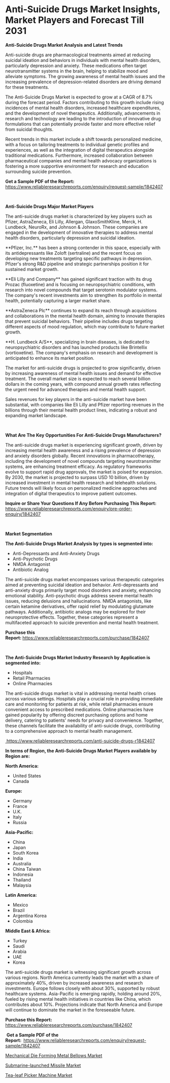<p><h1>Anti-Suicide Drugs Market Insights, Market Players and Forecast Till 2031</h1></p><p><strong>Anti-Suicide Drugs Market Analysis and Latest Trends</strong></p>
<p><p>Anti-suicide drugs are pharmacological treatments aimed at reducing suicidal ideation and behaviors in individuals with mental health disorders, particularly depression and anxiety. These medications often target neurotransmitter systems in the brain, helping to stabilize mood and alleviate symptoms. The growing awareness of mental health issues and the increasing prevalence of depression-related disorders are driving demand for these treatments.</p><p>The Anti-Suicide Drugs Market is expected to grow at a CAGR of 8.7% during the forecast period. Factors contributing to this growth include rising incidences of mental health disorders, increased healthcare expenditures, and the development of novel therapeutics. Additionally, advancements in research and technology are leading to the introduction of innovative drug formulations that can potentially provide faster and more effective relief from suicidal thoughts.</p><p>Recent trends in this market include a shift towards personalized medicine, with a focus on tailoring treatments to individual genetic profiles and experiences, as well as the integration of digital therapeutics alongside traditional medications. Furthermore, increased collaboration between pharmaceutical companies and mental health advocacy organizations is fostering a more supportive environment for research and education surrounding suicide prevention.</p></p>
<p><strong>Get a Sample PDF of the Report:&nbsp;</strong> <a href="https://www.reliableresearchreports.com/enquiry/request-sample/1842407?utm_campaign=40&utm_medium=2&utm_source=Github&utm_content=ia&utm_term=01012025&utm_id=anti-suicide-drugs">https://www.reliableresearchreports.com/enquiry/request-sample/1842407</a></p>
<p>&nbsp;</p>
<p><strong>Anti-Suicide Drugs Major Market Players</strong></p>
<p><p>The anti-suicide drugs market is characterized by key players such as Pfizer, AstraZeneca, Eli Lilly, Allergan, GlaxoSmithKline, Merck, H. Lundbeck, NeuroRx, and Johnson & Johnson. These companies are engaged in the development of innovative therapies to address mental health disorders, particularly depression and suicidal ideation.</p><p>**Pfizer, Inc.** has been a strong contender in this space, especially with its antidepressants like Zoloft (sertraline) and the recent focus on developing new treatments targeting specific pathways in depression. Pfizer's strong R&D pipeline and strategic partnerships position it for sustained market growth.</p><p>**Eli Lilly and Company** has gained significant traction with its drug Prozac (fluoxetine) and is focusing on neuropsychiatric conditions, with research into novel compounds that target serotonin modulator systems. The company's recent investments aim to strengthen its portfolio in mental health, potentially capturing a larger market share.</p><p>**AstraZeneca Plc** continues to expand its reach through acquisitions and collaborations in the mental health domain, aiming to innovate therapies that prevent suicidal behaviors. Their pipeline includes drugs targeting different aspects of mood regulation, which may contribute to future market growth.</p><p>**H. Lundbeck A/S**, specializing in brain diseases, is dedicated to neuropsychiatric disorders and has launched products like Brintellix (vortioxetine). The company's emphasis on research and development is anticipated to enhance its market position.</p><p>The market for anti-suicide drugs is projected to grow significantly, driven by increasing awareness of mental health issues and demand for effective treatment. The overall market size is expected to reach several billion dollars in the coming years, with compound annual growth rates reflecting the urgent need for advanced therapies and mental health support.</p><p>Sales revenues for key players in the anti-suicide market have been substantial, with companies like Eli Lilly and Pfizer reporting revenues in the billions through their mental health product lines, indicating a robust and expanding market landscape.</p></p>
<p>&nbsp;</p>
<p><strong>What Are The Key Opportunities For Anti-Suicide Drugs Manufacturers?</strong></p>
<p><p>The anti-suicide drugs market is experiencing significant growth, driven by increasing mental health awareness and a rising prevalence of depression and anxiety disorders globally. Recent innovations in pharmacotherapy, including the development of novel compounds targeting neurotransmitter systems, are enhancing treatment efficacy. As regulatory frameworks evolve to support rapid drug approvals, the market is poised for expansion. By 2030, the market is projected to surpass USD 10 billion, driven by increased investment in mental health research and telehealth solutions. Future trends will likely focus on personalized medicine approaches and integration of digital therapeutics to improve patient outcomes.</p></p>
<p><strong>Inquire or Share Your Questions If Any Before Purchasing This Report:</strong> <a href="https://www.reliableresearchreports.com/enquiry/pre-order-enquiry/1842407?utm_campaign=40&utm_medium=2&utm_source=Github&utm_content=ia&utm_term=01012025&utm_id=anti-suicide-drugs">https://www.reliableresearchreports.com/enquiry/pre-order-enquiry/1842407</a></p>
<p>&nbsp;</p>
<p><strong>Market Segmentation</strong></p>
<p><strong>The Anti-Suicide Drugs Market Analysis by types is segmented into:</strong></p>
<p><ul><li>Anti-Depressants and Anti-Anxiety Drugs</li><li>Anti-Psychotic Drugs</li><li>NMDA Antagonist</li><li>Antibiotic Analog</li></ul></p>
<p><p>The anti-suicide drugs market encompasses various therapeutic categories aimed at preventing suicidal ideation and behavior. Anti-depressants and anti-anxiety drugs primarily target mood disorders and anxiety, enhancing emotional stability. Anti-psychotic drugs address severe mental health issues, reducing delusions and hallucinations. NMDA antagonists, like certain ketamine derivatives, offer rapid relief by modulating glutamate pathways. Additionally, antibiotic analogs may be explored for their neuroprotective effects. Together, these categories represent a multifaceted approach to suicide prevention and mental health treatment.</p></p>
<p><strong>Purchase this Report:&nbsp;</strong><a href="https://www.reliableresearchreports.com/purchase/1842407?utm_campaign=40&utm_medium=2&utm_source=Github&utm_content=ia&utm_term=01012025&utm_id=anti-suicide-drugs">https://www.reliableresearchreports.com/purchase/1842407</a></p>
<p>&nbsp;</p>
<p><strong>The Anti-Suicide Drugs Market Industry Research by Application is segmented into:</strong></p>
<p><ul><li>Hospitals</li><li>Retail Pharmacies</li><li>Online Pharmacies</li></ul></p>
<p><p>The anti-suicide drugs market is vital in addressing mental health crises across various settings. Hospitals play a crucial role in providing immediate care and monitoring for patients at risk, while retail pharmacies ensure convenient access to prescribed medications. Online pharmacies have gained popularity by offering discreet purchasing options and home delivery, catering to patients' needs for privacy and convenience. Together, these channels facilitate the availability of anti-suicide drugs, contributing to a comprehensive approach to mental health management.</p></p>
<p><a href="https://www.reliableresearchreports.com/anti-suicide-drugs-r1842407?utm_campaign=40&utm_medium=2&utm_source=Github&utm_content=ia&utm_term=01012025&utm_id=anti-suicide-drugs">&nbsp;https://www.reliableresearchreports.com/anti-suicide-drugs-r1842407</a></p>
<p><strong>In terms of Region, the Anti-Suicide Drugs Market Players available by Region are:</strong></p>
<p>
    <p> <strong> North America: </strong>
        <ul>
            <li>United States</li>
            <li>Canada</li>
        </ul>
        </p> 
    <p> <strong> Europe: </strong>
        <ul>
            <li>Germany</li>
            <li>France</li>
            <li>U.K.</li>
            <li>Italy</li>
            <li>Russia</li>
        </ul>
        </p> 
    <p> <strong> Asia-Pacific: </strong>
        <ul>
            <li>China</li>
            <li>Japan</li>
            <li>South Korea</li>
            <li>India</li>
            <li>Australia</li>
            <li>China Taiwan</li>
            <li>Indonesia</li>
            <li>Thailand</li>
            <li>Malaysia</li>
        </ul>
        </p> 
    <p> <strong> Latin America: </strong>
        <ul>
            <li>Mexico</li>
            <li>Brazil</li>
            <li>Argentina Korea</li>
            <li>Colombia</li>
        </ul>
        </p> 
    <p> <strong> Middle East & Africa: </strong>
        <ul>
            <li>Turkey</li>
            <li>Saudi</li>
            <li>Arabia</li>
            <li>UAE</li>
            <li>Korea</li>
        </ul>
    </p>
    </p>
<p><p>The anti-suicide drugs market is witnessing significant growth across various regions. North America currently leads the market with a share of approximately 40%, driven by increased awareness and research investments. Europe follows closely with about 30%, supported by robust healthcare systems. Asia-Pacific is emerging rapidly, holding around 20%, fueled by rising mental health initiatives in countries like China, which contributes about 10%. Projections indicate that North America and Europe will continue to dominate the market in the foreseeable future.</p></p>
<p><strong>Purchase this Report: </strong><a href="https://www.reliableresearchreports.com/purchase/1842407?utm_campaign=40&utm_medium=2&utm_source=Github&utm_content=ia&utm_term=01012025&utm_id=anti-suicide-drugs">https://www.reliableresearchreports.com/purchase/1842407</a></p>
<p>&nbsp;<strong>Get a Sample PDF of the Report:&nbsp;&nbsp;</strong><a href="https://www.reliableresearchreports.com/enquiry/request-sample/1842407?utm_campaign=40&utm_medium=2&utm_source=Github&utm_content=ia&utm_term=01012025&utm_id=anti-suicide-drugs">https://www.reliableresearchreports.com/enquiry/request-sample/1842407</a></p>
<p><strong></strong></p>
<p><p><a href="https://github.com/klaassenmackenzie6/Market-Research-Report-List-1/blob/main/mechanical-die-forming-metal-bellows-market.md?utm_campaign=40&utm_medium=2&utm_source=Github&utm_content=ia&utm_term=01012025&utm_id=anti-suicide-drugs">Mechanical Die Forming Metal Bellows Market</a></p><p><a href="https://github.com/tanekacalderon743/Market-Research-Report-List-1/blob/main/submarine-launched-missile-market.md?utm_campaign=40&utm_medium=2&utm_source=Github&utm_content=ia&utm_term=01012025&utm_id=anti-suicide-drugs">Submarine-launched Missile Market</a></p><p><a href="https://github.com/lvaill871987/Market-Research-Report-List-1/blob/main/tea-leaf-picker-machine-market.md?utm_campaign=40&utm_medium=2&utm_source=Github&utm_content=ia&utm_term=01012025&utm_id=anti-suicide-drugs">Tea-leaf Picker Machine Market</a></p></p>